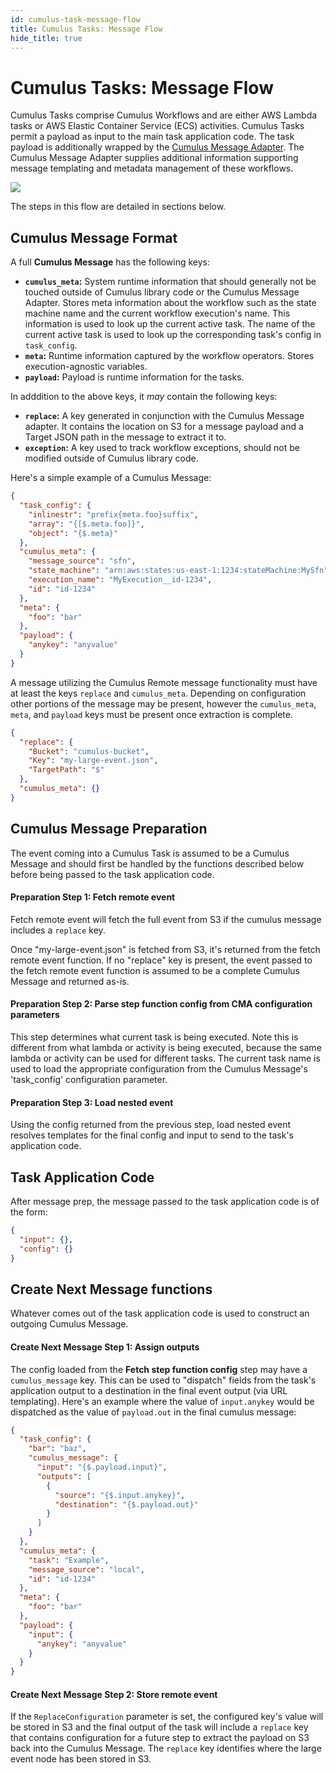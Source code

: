 ```yaml
---
id: cumulus-task-message-flow
title: Cumulus Tasks: Message Flow
hide_title: true
---
```


# Cumulus Tasks: Message Flow
Cumulus Tasks comprise Cumulus Workflows and are either AWS Lambda tasks or AWS Elastic Container Service (ECS) activities. Cumulus Tasks permit a payload as input to the main task application code. The task payload is additionally wrapped by the [Cumulus Message Adapter](https://github.com/nasa/cumulus-message-adapter). The Cumulus Message Adapter supplies additional information supporting message templating and metadata management of these workflows.

![](assets/cumulus-task-message-flow.png)

The steps in this flow are detailed in sections below.

## Cumulus Message Format

A full **Cumulus Message** has the following keys:

* **`cumulus_meta`:** System runtime information that should generally not be touched outside of Cumulus library code or the Cumulus Message Adapter. Stores meta information about the workflow such as the state machine name and the current workflow execution's name. This information is used to look up the current active task. The name of the current active task is used to look up the corresponding task's config in `task_config`.
* **`meta`:** Runtime information captured by the workflow operators. Stores execution-agnostic variables.
* **`payload`:** Payload is runtime information for the tasks.

In adddition to the above keys, it *may* contain the following keys:

* **`replace`:** A key generated in conjunction with the Cumulus Message adapter.  It contains the location on S3 for a message payload and a Target JSON path in the message to extract it to.
* **`exception`:** A key used to track workflow exceptions, should not be modified outside of Cumulus library code.

Here's a simple example of a Cumulus Message:

```json
{
  "task_config": {
    "inlinestr": "prefix{meta.foo}suffix",
    "array": "{[$.meta.foo]}",
    "object": "{$.meta}"
  },
  "cumulus_meta": {
    "message_source": "sfn",
    "state_machine": "arn:aws:states:us-east-1:1234:stateMachine:MySfn",
    "execution_name": "MyExecution__id-1234",
    "id": "id-1234"
  },
  "meta": {
    "foo": "bar"
  },
  "payload": {
    "anykey": "anyvalue"
  }
}
```

A message utilizing the Cumulus Remote message functionality must have at least the keys `replace` and `cumulus_meta`.   Depending on configuration other portions of the message may be present, however the `cumulus_meta`, `meta`, and `payload` keys must be present once extraction is complete.

```json
{
  "replace": {
    "Bucket": "cumulus-bucket",
    "Key": "my-large-event.json",
    "TargetPath": "$"
  },
  "cumulus_meta": {}
}
```

## Cumulus Message Preparation

The event coming into a Cumulus Task is assumed to be a Cumulus Message and should first be handled by the functions described below before being passed to the task application code.

#### Preparation Step 1: Fetch remote event

Fetch remote event will fetch the full event from S3 if the cumulus message includes a `replace` key.

Once "my-large-event.json" is fetched from S3, it's returned from the fetch remote event function. If no "replace" key is present, the event passed to the fetch remote event function is assumed to be a complete Cumulus Message and returned as-is.

#### Preparation Step 2: Parse step function config from CMA configuration parameters

This step  determines what current task is being executed. Note this is different from what lambda or activity is being executed, because the same lambda or activity can be used for different tasks. The current task name is used to load the appropriate configuration from the Cumulus Message's 'task_config' configuration parameter.

#### Preparation Step 3: Load nested event

Using the config returned from the previous step, load nested event resolves
templates for the final config and input to send to the task's application code.

## Task Application Code

After message prep, the message passed to the task application code is of the form:

```json
{
  "input": {},
  "config": {}
}
```


## Create Next Message functions

Whatever comes out of the task application code is used to construct an outgoing Cumulus Message.

#### Create Next Message Step 1: Assign outputs

The config loaded from the **Fetch step function config** step may have a `cumulus_message` key. This can be used to "dispatch" fields from the task's application output to a destination in the final event output (via URL templating). Here's an example where the value of `input.anykey` would be dispatched as the value of `payload.out` in the final cumulus message:

```json
{
  "task_config": {
    "bar": "baz",
    "cumulus_message": {
      "input": "{$.payload.input}",
      "outputs": [
        {
          "source": "{$.input.anykey}",
          "destination": "{$.payload.out}"
        }
      ]
    }
  },
  "cumulus_meta": {
    "task": "Example",
    "message_source": "local",
    "id": "id-1234"
  },
  "meta": {
    "foo": "bar"
  },
  "payload": {
    "input": {
      "anykey": "anyvalue"
    }
  }
}
```

#### Create Next Message Step 2: Store remote event

 If the `ReplaceConfiguration` parameter is set, the configured key's value  will be stored in S3 and the final output of the task will include a `replace` key that contains configuration for a future step to extract the payload on S3 back into the Cumulus Message.   The `replace` key identifies where the large event node has been stored in S3.


